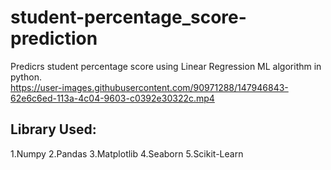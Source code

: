 # student-percentage_score-prediction
Predicrs student percentage score using Linear Regression  ML algorithm in python.                                                                                               
https://user-images.githubusercontent.com/90971288/147946843-62e6c6ed-113a-4c04-9603-c0392e30322c.mp4 

## Library Used:
1.Numpy
2.Pandas 
3.Matplotlib
4.Seaborn
5.Scikit-Learn
